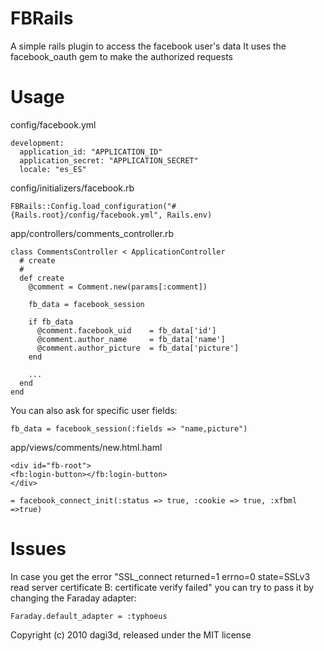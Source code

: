 FBRails
=======

A simple rails plugin to access the facebook user's data
It uses the facebook_oauth gem to make the authorized requests


Usage
=====

config/facebook.yml

    development:
      application_id: "APPLICATION_ID"
      application_secret: "APPLICATION_SECRET"
      locale: "es_ES"

      
config/initializers/facebook.rb
    
    FBRails::Config.load_configuration("#{Rails.root}/config/facebook.yml", Rails.env)

    
app/controllers/comments_controller.rb
    
    class CommentsController < ApplicationController
      # create
      #
      def create
        @comment = Comment.new(params[:comment])
        
        fb_data = facebook_session

        if fb_data
          @comment.facebook_uid    = fb_data['id']
          @comment.author_name     = fb_data['name']
          @comment.author_picture  = fb_data['picture']
        end
        
        ...
      end
    end
  
    
You can also ask for specific user fields:
    
    fb_data = facebook_session(:fields => "name,picture")
    
    
app/views/comments/new.html.haml
    
    <div id="fb-root">
    <fb:login-button></fb:login-button>
    </div>

    = facebook_connect_init(:status => true, :cookie => true, :xfbml =>true)


Issues
======

In case you get the error "SSL_connect returned=1 errno=0 state=SSLv3 read server certificate B: certificate verify failed" you can try to pass it by changing the Faraday adapter: 
  
    Faraday.default_adapter = :typhoeus
    
Copyright (c) 2010 dagi3d, released under the MIT license
